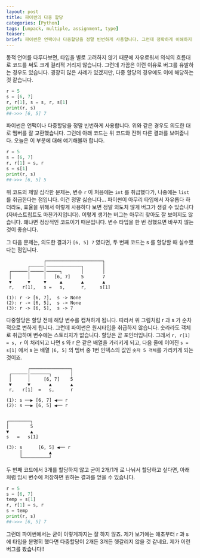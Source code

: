 ```yaml
---
layout: post
title: 파이썬의 다중 할당
categories: [Python]
tags: [unpack, multiple, assignment, type]
teaser:
brief: 파이썬은 언팩이나 다중할당을 정말 빈번하게 사용합니다. 그런데 정확하게 이해하지 않고 사용하면 의도치 않은 결과가 나올 수 있습니다. 이번에는 타입 혼용과 다중할당 시 실수하게 되는 사례를 살펴보겠습니다.
---
```


동적 언어를 다루다보면, 타입을 별로 고려하지 않기 때문에 자유로워서 의식의 흐름대로 코드를 써도 크게 걸리적 거리지 않습니다. 그런데 가끔은 이런 이유로 버그를 유발하는 경우도 있습니다. 굉장히 많은 사례가 있겠지만, 다중 할당의 경우에도 이에 해당하는 것 같습니다.

```python
r = 5
s = [6, 7]
r, r[1], s = s, r, s[1]
print(r, s)
##->>> [6, 5] 7
```

파이썬은 언팩이나 다중할당을 정말 빈번하게 사용합니다. 위와 같은 경우도 의도한 대로 멤버를 잘 교환했습니다. 그런데 아래 코드는 위 코드와 전혀 다른 결과를 보여줍니다. 오늘은 이 부분에 대해 얘기해볼까 합니다.

```python
r = 5
s = [6, 7]
r, r[1] = s, r
s = s[1]
print(r, s)
##->>> [6, 5] 5
```

위 코드의 제일 심각한 문제는, 변수 `r` 이 처음에는 `int` 를 취급했다가, 나중에는 `list` 를 취급한다는 점입니다. 이건 정말 싫습니다... 파이썬이 아무리 타입에서 자유롭다 하더라도, 효율을 위해서 이렇게 사용하다 보면 정말 의도치 않게 버그가 생길 수 있습니다(자바스트립트도 마찬가지입니다). 이렇게 생기는 버그는 아무리 찾아도 잘 보이지도 않습니다. 왜냐면 정상적인 코드이기 때문입니다. 변수 타입을 한 번 정했으면 바꾸지 않는 것이 좋습니다.

그 다음 문제는, 의도한 결과가 `[6, 5] 7` 였다면, 두 번째 코드는 s 를 할당할 때 실수했다는 점입니다.

```
              ┌─────────────────────┐
        ┌─────│─────────────┐       │
 ┌──────│─────│─────┐       │       │
 │      │     │   [6, 7]    5       7
 ▼      ▼     ▼     ▲       ▲       ▲
 r,   r[1],   s =   s,      r,     s[1]

(1): r -> [6, 7],  s -> None
(2): r -> [6, 5],  s -> None
(3): r -> [6, 5],  s -> 7
```

다중할당은 할당 전에 해당 변수를 캡쳐하게 됩니다. 따라서 위 그림처럼 r 과 s 가 순차적으로 변하게 됩니다. 그런데 파이썬은 원시타입을 취급하지 않습니다. 숫라라도 객체로 취급하며 변수에는 스토리지가 없습니다. 할당은 곧 포인터입니다. 그래서 `r, r[1] = s, r` 이 처리되고 나면 s 와 r 은 같은 배열을 가리키게 되고, 다음 줄에 이어진 `s = s[1]` 에서 s 는 배열 `[6, 5]` 의 멤버 중 1번 인덱스의 값인 `숫자 5 객체`를 가리키게 되는 것이죠.

```
        ┌───────────────┐
 ┌──────│───────┐       │
 │      │     [6, 7]    5
 ▼      ▼       ▲       ▲
 r,   r[1]  =   s,      r

(1): s ──▶ [6, 7] ◀── r
(2): s ──▶ [6, 5] ◀── r


┌────────┐
│        5
▼        ▲
s   =   s[1]

(3): s      [6, 5] ◀── r
     │          ▲
     └──────────┘
```

두 번째 코드에서 3개를 할당하지 않고 굳이 2개/1개 로 나눠서 할당하고 싶다면, 아래처럼 임시 변수에 저장하면 원하는 결과를 얻을 수 있습니다.

```python
r = 5
s = [6, 7]
temp = s[1]
r, r[1] = s, r
s = temp
print(r, s)
##->>> [6, 5] 7
```

그런데 파이썬에서는 굳이 이렇게까지는 잘 하지 않죠. 제가 보기에는 애초부터 r 과 s 에 타입을 분명히 했다면 다중할당이 2개든 3개든 헷갈리지 않을 것 같네요. 제가 이런 버그를 봤습니다!!

